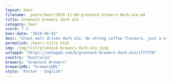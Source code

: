 ```yaml
---
layout: beer
filename: _posts/beer/2016-11-09-greenock-brewers-dark-ale.md
title: Greenock brewers dark ale
category: beer
score: 7.5
beer-date: "2018-06-02"
desc: "Great malt driven dark ale. No strong coffee flavours, just a nice sweetness. A very good session dark ale"
permalink: /beer/:title.html
img: /img/list/greenock-brewers-dark-ale.jpeg
untappd: "https://untappd.com/b/greenock-brewers-dark-ale/1777370"
country: "Australia"
brewery: "Greenock Brewers"
breweryURL: "breweryURL"
style: "Porter - English"
---
```

